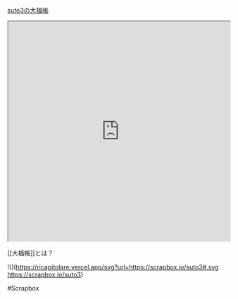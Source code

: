 
[suto3の大福帳](https://scrapbox.io/suto3/)

<iframe style="width:100%; height: 500px;" src="https://scrapbox.io/stream/suto3" name="大福帳" style="position:fixed; top:0px; left:0; bottom:0; right:0; width:100%; height:100%; border:none; margin:0; padding:0; overflow:hidden; "></iframe>

[[大福帳]]とは？


![](https://ricapitolare.vercel.app/svg?url=https://scrapbox.io/suto3#.svg https://scrapbox.io/suto3)


#Scrapbox